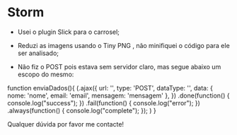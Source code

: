 # Storm


- Usei o plugin Slick para o carrosel;

- Reduzi as imagens usando o Tiny PNG , não minifiquei o código para ele ser analisado;



- Não fiz o POST pois estava sem servidor claro, mas segue abaixo um escopo do mesmo:

function enviaDados(){
	$($.ajax({
		url: '',
		type: 'POST',
		dataType: '',
		data: {
			nome: 'nome',
			email: 'email',
			mensagem: 'mensagem'
		},
	})
	.done(function() {
		console.log("success");
	})
	.fail(function() {
		console.log("error");
	})
	.always(function() {
		console.log("complete");
	});
	)
}


Qualquer dúvida por favor me contacte!

